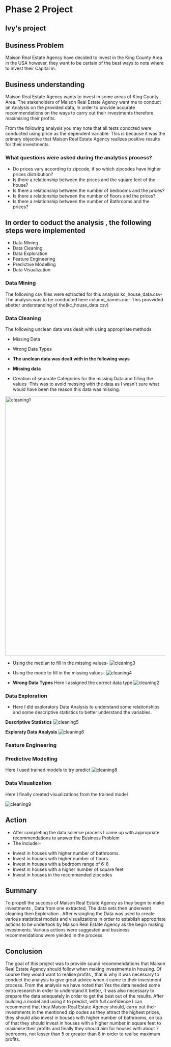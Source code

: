 # Phase 2 Project

## Ivy's project

## Business Problem
Maison Real Estate Agency have decided to invest in the King County Area in the USA however, they want to be certain of the best ways to note where to invest their Capital in.

## Business understanding
Maison Real Estate Agency wants to invest in some areas of King County Area. The stakeholders of Maison Real Estate Agency want me to conduct an Analysis on the provided data, In order to provide accurate recommendations on the ways to carry out their investments therefore maximising their profits.

From the following analysis you may note that all tests condcted were conducted using price as the dependent variable. This is because it was the primary objective that Maison Real Estate Agency realizes positive results for their investments.

### What questions were asked during the analytics process?
* Do prices vary according to zipcode, if so which zipcodes have higher prices distribution?
* Is there a relationship between the prices and the square feet of the house?
* Is there a relationship between the number of bedrooms and the prices?
* Is there a relationship between the number of floors and the prices?
* Is there a relationship between the number of Bathrooms and the prices?

## In order to coduct the analysis , the following steps were implemented
* Data Mining
* Data Cleaning
* Data Exploration
* Feature Engineering
* Predictive Modelling
* Data Visualization


### Data Mining 
The following csv files were extracted for this analysis
kc_house_data.csv-The analysis was to be conducted here
column_names.md- This provvided abetter understanding of the(kc_house_data.csv)

### Data Cleaning
The following unclean data was dealt with using appropriate methods
* Missing Data
* Wrong Data Types

* **The unclean data was dealt with in the following ways**

* **Missing data**
* Creation of separate Categories for the missing Data and filling the values -This was to avoid messing with the data as I wasn't sure what would have been the reason this data was missing.
<img width="815" alt="cleaning1" src="https://user-images.githubusercontent.com/122665283/228152463-bd589471-5b5b-41f0-9b33-91e468cb825c.png">

* Using the median to fill in the missing values-
![cleaning3]("C:\Users\ADMIN\Desktop\pro\cleaning3.png")

* Using the mode to fill in the missing values-
![cleaning4]("C:\Users\ADMIN\Desktop\pro\cleaning4.png")
* **Wrong Data Types**
Here I assigned the correct data type
![cleaning2]("C:\Users\ADMIN\Desktop\pro\cleaning2.png")

### Data Exploration
* Here I did exploratory Data Analysis to understand some relationships and some descriptive statistics to better understand the variables.

**Descriptive Statistics**
![cleaning5]("C:\Users\ADMIN\Desktop\pro\cleaning5.png")

**Exploraty Data Analysis**
![cleaning6]("C:\Users\ADMIN\Desktop\pro\cleaning7.png")

### Feature Engineering

### Predictive Modelling
Here I used trained models to try predict
![cleaning8]("C:\Users\ADMIN\Desktop\pro\cleaning8.png")

### Data Visualization
Here I finally created visualizations from the trained model

![cleaning9]("C:\Users\ADMIN\Desktop\pro\cleaning9.png")

## Action 
- After completing the data science process I came up with appropriate recommendations to answer the Business Problem
- The include:-
* Invest in houses with higher number of bathrooms.
* Invest in houses with higher number of floors.
* Invest in houses with a bedroom range of 6-8
* Invest in houses with a higher number of square feet
* Invest in houses in the recommended zipcodes


## Summary
To propell the success of Maison Real Estate Agency as they begin to make investments , Data from one extracted, The data sets then underwent cleaning then Exploration . After wrangling the Data was used to create various statistical models and visualizations in order to establish appropriate actions to be undertook by Maison Real Estate Agency as the begin making investments. Various actions were suggested and business recommendations were yielded in the process.

## Conclusion
The goal of this project was to provide sound recommendations that Maison Real Estate Agency should follow when making investments in housing. Of course they would want to realise profits , that is why it was necessary to conduct the analysis to give great advice when it came to their investment process. From the analysis we have noted that Yes the data needed some extra research in order to understand it better, It was also necessary to prepare the data adequately in order to get the best out of the results. After building a model and using it to predict, with full confidence I can recommend that they Maison Real Estate Agency should, carry out their investments in the mentioned zip codes as they attract the highest prices, they should also invest in houses with higher number of bathrooms, on top of that they should invest in houses with a higher number in square feet to maximise their profits and finally they should aim for houses with about 7 bedrooms, not lesser than 5 or greater than 8 in order to realise maximum profits.

